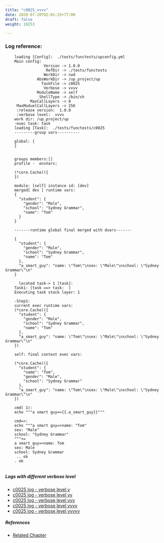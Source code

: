 ```yaml
---
title: "c0025_vvvv"
date: 2020-07-20T02:01:33+77:00
draft: false
weight: 10253

---
```


### Log reference: <no value>

```
    loading [Config]:  ./tests/functests/upconfig.yml
    Main config:
                 Version -> 1.0.0
                  RefDir -> ./tests/functests
                 WorkDir -> cwd
              AbsWorkDir -> /up_project/up
                TaskFile -> c0025
                 Verbose -> vvvv
              ModuleName -> self
               ShellType -> /bin/sh
           MaxCallLayers -> 8
     MaxModuelCallLayers -> 256
     :release version:  1.0.0
     :verbose level:  vvvv
    work dir: /up_project/up
    -exec task: task
    loading [Task]:  ./tests/functests/c0025
    ---------group vars----------
    
    global: {
    }
    
    
    groups members:[]
    profile -  envVars:
    
    (*core.Cache)({
    })
    
    module: [self] instance id: [dev]
    merged[ dev ] runtime vars:
    {
      "student": {
        "gender": "Male",
        "school": "Sydney Grammar",
        "name": "Tom"
      }
    }
    
    -------runtime global final merged with dvars-------
    
    {
      "student": {
        "gender": "Male",
        "school": "Sydney Grammar",
        "name": "Tom"
      },
      "a_smart_guy": "name: \"Tom\"\nsex: \"Male\"\nschool: \"Sydney Grammar\"\n"
    }
    
      located task-> 1 [task]: 
    Task1: [task ==> task:  ]
    Executing task stack layer: 1
    
    -Step1:
    current exec runtime vars:
    (*core.Cache)({
      "student": {
        "gender": "Male",
        "school": "Sydney Grammar",
        "name": "Tom"
      },
      "a_smart_guy": "name: \"Tom\"\nsex: \"Male\"\nschool: \"Sydney Grammar\"\n"
    })
    
    self: final context exec vars:
    
    (*core.Cache)({
      "student": {
        "name": "Tom",
        "gender": "Male",
        "school": "Sydney Grammar"
      },
      "a_smart_guy": "name: \"Tom\"\nsex: \"Male\"\nschool: \"Sydney Grammar\"\n"
    })
    
    cmd( 1):
    echo """a smart guy=>{{.a_smart_guy}}"""
    
    cmd=>:
    echo """a smart guy=>name: "Tom"
    sex: "Male"
    school: "Sydney Grammar"
    """<=
    a smart guy=>name: Tom
    sex: Male
    school: Sydney Grammar
     .. ok
    . ok
    
```

##### Logs with different verbose level
* [c0025 log - verbose level v](../../logs/c0025_v)
* [c0025 log - verbose level vv](../../logs/c0025_vv)
* [c0025 log - verbose level vvv](../../logs/c0025_vvv)
* [c0025 log - verbose level vvvv](../../logs/c0025_vvvv)
* [c0025 log - verbose level vvvvv](../../logs/c0025_vvvvv)

##### References
* [Related Chapter](../../dvars/c0025)
